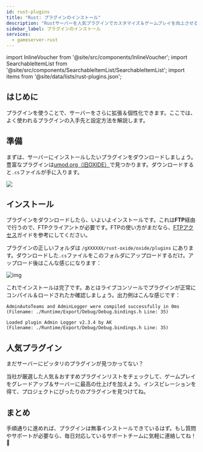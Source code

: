 ```yaml
---
id: rust-plugins
title: "Rust: プラグインのインストール"
description: "Rustサーバーを人気プラグインでカスタマイズ＆ゲームプレイを向上させる方法をチェック → 今すぐ詳しく見る"
sidebar_label: プラグインのインストール
services:
  - gameserver-rust
---
```


import InlineVoucher from '@site/src/components/InlineVoucher';
import SearchableItemList from '@site/src/components/SearchableItemList/SearchableItemList';
import items from '@site/data/lists/rust-plugins.json';

## はじめに

プラグインを使うことで、サーバーをさらに拡張＆個性化できます。ここでは、よく使われるプラグインの入手先と設定方法を解説します。

<InlineVoucher />


## 準備

まずは、サーバーにインストールしたいプラグインをダウンロードしましょう。豊富なプラグインは[umod.org（旧OXIDE）](https://umod.org/plugins)で見つかります。ダウンロードすると`.cs`ファイルが手に入ります。  

![](https://screensaver01.zap-hosting.com/index.php/s/BrQxNHwZqdpNGsp/preview)



## インストール

プラグインをダウンロードしたら、いよいよインストールです。これは**FTP**経由で行うので、FTPクライアントが必要です。FTPの使い方がまだなら、[FTPアクセス](gameserver-ftpaccess.md)ガイドを参考にしてください。

プラグインの正しいフォルダは `/gXXXXXX/rust-oxide/oxide/plugins` にあります。ダウンロードした`.cs`ファイルをこのフォルダにアップロードするだけ。アップロード後はこんな感じになります：  


![img](https://screensaver01.zap-hosting.com/index.php/s/eE5gdLg4Na5nCKM/preview)

これでインストールは完了です。あとはライブコンソールでプラグインが正常にコンパイル＆ロードされたか確認しましょう。出力例はこんな感じです：

```
AdminAutoTeams and AdminLogger were compiled successfully in 0ms
(Filename: ./Runtime/Export/Debug/Debug.bindings.h Line: 35)

Loaded plugin Admin Logger v2.3.4 by AK
(Filename: ./Runtime/Export/Debug/Debug.bindings.h Line: 35)
```



## 人気プラグイン

まだサーバーにピッタリのプラグインが見つかってない？

当社が厳選した人気＆おすすめプラグインリストをチェックして、ゲームプレイをグレードアップ＆サーバーに最高の仕上げを加えよう。インスピレーションを得て、プロジェクトにぴったりのプラグインを見つけてね。

<SearchableItemList items={items} />


## まとめ

手順通りに進めれば、プラグインは無事インストールできているはず。もし質問やサポートが必要なら、毎日対応しているサポートチームに気軽に連絡してね！🙂

<InlineVoucher />